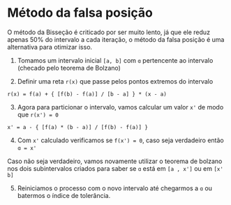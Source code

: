 # Método da falsa posição

O método da Bisseção é criticado por ser muito lento, já que ele reduz apenas 50% do intervalo a cada iteração, o método da falsa posição é uma alternativa para otimizar isso.

1. Tomamos um intervalo inicial `[a, b]` com `ɑ` pertencente ao intervalo (checado pelo teorema de Bolzano)

2. Definir uma reta `r(x)` que passe pelos pontos extremos do intervalo

```
r(x) = f(a) + { [f(b) - f(a)] / [b - a] } * (x - a)
```

3. Agora para particionar o intervalo, vamos calcular um valor `x'` de modo que `r(x') = 0`

```
x' = a - { [f(a) * (b - a)] / [f(b) - f(a)] }
```

4. Com `x'` calculado verificamos se `f(x') = 0`, caso seja verdadeiro então `ɑ = x'`

Caso não seja verdadeiro, vamos novamente utilizar o teorema de bolzano nos dois subintervalos criados para saber se `ɑ` está em `[a , x']` ou em `[x' b]`

5. Reiniciamos o processo com o novo intervalo até chegarmos a `ɑ` ou batermos o índice de tolerância.